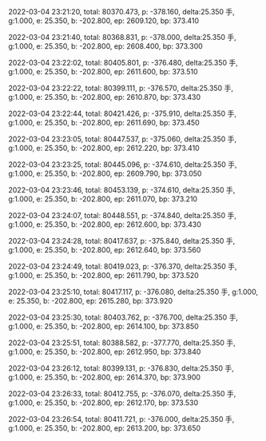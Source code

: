 2022-03-04 23:21:20, total: 80370.473, p: -378.160, delta:25.350 手, g:1.000, e: 25.350, b: -202.800, ep: 2609.120, bp: 373.410

2022-03-04 23:21:40, total: 80368.831, p: -378.000, delta:25.350 手, g:1.000, e: 25.350, b: -202.800, ep: 2608.400, bp: 373.300

2022-03-04 23:22:02, total: 80405.801, p: -376.480, delta:25.350 手, g:1.000, e: 25.350, b: -202.800, ep: 2611.600, bp: 373.510

2022-03-04 23:22:22, total: 80399.111, p: -376.570, delta:25.350 手, g:1.000, e: 25.350, b: -202.800, ep: 2610.870, bp: 373.430

2022-03-04 23:22:44, total: 80421.426, p: -375.910, delta:25.350 手, g:1.000, e: 25.350, b: -202.800, ep: 2611.690, bp: 373.450

2022-03-04 23:23:05, total: 80447.537, p: -375.060, delta:25.350 手, g:1.000, e: 25.350, b: -202.800, ep: 2612.220, bp: 373.410

2022-03-04 23:23:25, total: 80445.096, p: -374.610, delta:25.350 手, g:1.000, e: 25.350, b: -202.800, ep: 2609.790, bp: 373.050

2022-03-04 23:23:46, total: 80453.139, p: -374.610, delta:25.350 手, g:1.000, e: 25.350, b: -202.800, ep: 2611.070, bp: 373.210

2022-03-04 23:24:07, total: 80448.551, p: -374.840, delta:25.350 手, g:1.000, e: 25.350, b: -202.800, ep: 2612.600, bp: 373.430

2022-03-04 23:24:28, total: 80417.637, p: -375.840, delta:25.350 手, g:1.000, e: 25.350, b: -202.800, ep: 2612.640, bp: 373.560

2022-03-04 23:24:49, total: 80419.023, p: -376.370, delta:25.350 手, g:1.000, e: 25.350, b: -202.800, ep: 2611.790, bp: 373.520

2022-03-04 23:25:10, total: 80417.117, p: -376.080, delta:25.350 手, g:1.000, e: 25.350, b: -202.800, ep: 2615.280, bp: 373.920

2022-03-04 23:25:30, total: 80403.762, p: -376.700, delta:25.350 手, g:1.000, e: 25.350, b: -202.800, ep: 2614.100, bp: 373.850

2022-03-04 23:25:51, total: 80388.582, p: -377.770, delta:25.350 手, g:1.000, e: 25.350, b: -202.800, ep: 2612.950, bp: 373.840

2022-03-04 23:26:12, total: 80399.131, p: -376.830, delta:25.350 手, g:1.000, e: 25.350, b: -202.800, ep: 2614.370, bp: 373.900

2022-03-04 23:26:33, total: 80412.755, p: -376.070, delta:25.350 手, g:1.000, e: 25.350, b: -202.800, ep: 2612.170, bp: 373.530

2022-03-04 23:26:54, total: 80411.721, p: -376.000, delta:25.350 手, g:1.000, e: 25.350, b: -202.800, ep: 2613.200, bp: 373.650